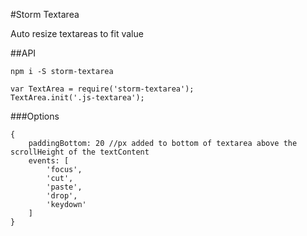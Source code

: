 #Storm Textarea

Auto resize textareas to fit value

##API
```
npm i -S storm-textarea
```
```
var TextArea = require('storm-textarea');
TextArea.init('.js-textarea');
```

###Options
```
{
    paddingBottom: 20 //px added to bottom of textarea above the scrollHeight of the textContent
    events: [
        'focus',
        'cut',
        'paste',
        'drop',
        'keydown'
    ]
}
```